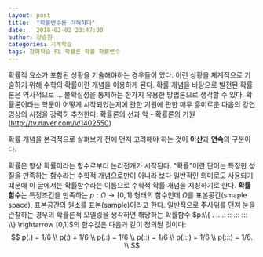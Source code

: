 ```yaml
---
layout: post
title:  "확률변수를 이해하다"
date:   2018-02-02 23:47:00
author: 장승환
categories: 기계학습
tags: 강화학습 RL 확률론 확률 확률변수 
---
```


확률적 요소가 포함된 상황을 기술해야하는 경우들이 있다. 이런 상황을 체계적으로 기술하기 위해 수학의 확률이란 개념을 이용하게 된다. 확률 개념을 바탕으로 발전된 확률론은 역사적으로 ...  불확실성을 통제하는 한가지 유용한 방법론으로 생각할 수 있다. 확률론이라는 학문이 어떻게 시작되었는지에 관한 기원에 관한 매우 흥미로운 다음의 강연 영상의 시청을 강력히 추천한다: 확률론의 선과 악 - 확률론의 기원 (http://tv.naver.com/v/1402550)

확률 개념을 본격적으로 살펴보기 전에 먼저 고려해야 하는 것이 **이산**과 **연속**의 구분이다.

확률은 항상 확률이라는 함수로부터 논리전개가 시작된다. "확률"이란 단어는 특정한 성질을 만족하는 함수라는 수학적 개념으로만이 아니라 보다 일반적인 의미로도 사용되기 떄문에 이 글에서는 확률함수라는 이름으로 수학적 확률 개념을 지칭하기로 한다.
**확률함수**는 특정조건을 만족하는 $p: \Omega \rightarrow [0,1]$ 형태의 함수인데 $\Omega$를 표본공간(smaple space), 표본공간의 원소를 표본(sample)이라고 한다. 일반적으로 주사위를 던져 눈을 관찰하는 경우의 확률론적 모델링을 생각하면 해당하는 확률함수 
$p:\\{ . .. .: :: .:: :::  \\} \rightarrow [0,1]$의 함수값은 다음과 같이 정의될 것이다:
$$
p(.) = 1/6  \\
p(:) = 1/6  \\
p(.:) = 1/6  \\
p(::) = 1/6  \\
p(.::) = 1/6  \\
p(:::) = 1/6.  \\
$$

